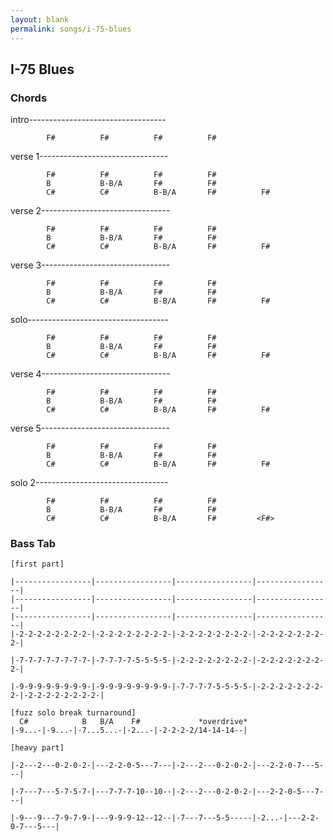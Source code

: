 ```yaml
---
layout: blank
permalink: songs/i-75-blues
---
```


I-75 Blues
----------

### Chords ###

intro----------------------------------

            F#          F#          F#          F#

verse 1--------------------------------

            F#          F#          F#          F#
            B           B-B/A       F#          F#
            C#          C#          B-B/A       F#          F#

verse 2--------------------------------

            F#          F#          F#          F#
            B           B-B/A       F#          F#
            C#          C#          B-B/A       F#          F#

verse 3--------------------------------

            F#          F#          F#          F#
            B           B-B/A       F#          F#
            C#          C#          B-B/A       F#          F#

solo-----------------------------------

            F#          F#          F#          F#
            B           B-B/A       F#          F#
            C#          C#          B-B/A       F#          F#

verse 4--------------------------------

            F#          F#          F#          F#
            B           B-B/A       F#          F#
            C#          C#          B-B/A       F#          F#

verse 5--------------------------------

            F#          F#          F#          F#
            B           B-B/A       F#          F#
            C#          C#          B-B/A       F#          F#

solo 2---------------------------------

            F#          F#          F#          F#
            B           B-B/A       F#          F#
            C#          C#          B-B/A       F#         <F#>


### Bass Tab ###

~~~
[first part]

|-----------------|-----------------|-----------------|-----------------|
|-----------------|-----------------|-----------------|-----------------|
|-----------------|-----------------|-----------------|-----------------|
|-2-2-2-2-2-2-2-2-|-2-2-2-2-2-2-2-2-|-2-2-2-2-2-2-2-2-|-2-2-2-2-2-2-2-2-|

|-7-7-7-7-7-7-7-7-|-7-7-7-7-5-5-5-5-|-2-2-2-2-2-2-2-2-|-2-2-2-2-2-2-2-2-|

|-9-9-9-9-9-9-9-9-|-9-9-9-9-9-9-9-9-|-7-7-7-7-5-5-5-5-|-2-2-2-2-2-2-2-2-|-2-2-2-2-2-2-2-2-|

[fuzz solo break turnaround]
  C#            B   B/A    F#             *overdrive*
|-9...-|-9...-|-7...5...-|-2...-|-2-2-2-2/14-14-14--|

[heavy part]

|-2---2---0-2-0-2-|---2-2-0-5---7---|-2---2---0-2-0-2-|---2-2-0-7---5---|

|-7---7---5-7-5-7-|---7-7-7-10--10--|-2---2---0-2-0-2-|---2-2-0-5---7---|

|-9---9---7-9-7-9-|---9-9-9-12--12--|-7---7---5-5-----|-2...-|---2-2-0-7---5---|
~~~